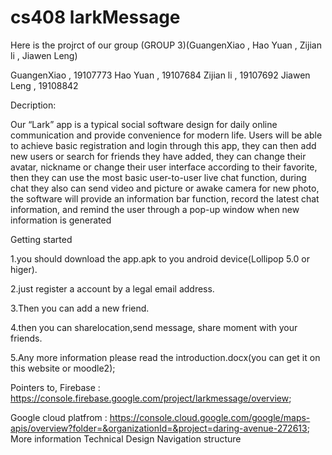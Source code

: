 # cs408 larkMessage
Here is the projrct of our group (GROUP 3)(GuangenXiao , Hao Yuan , Zijian li , Jiawen Leng)

GuangenXiao , 19107773
Hao Yuan , 19107684
Zijian li , 19107692
Jiawen Leng , 19108842

Decription:

  Our “Lark” app is a typical social software design for daily online communication and
provide convenience for modern life. 
  Users will be able to achieve basic registration and login through this app, they can then
add new users or search for friends they have added, they can change their avatar,
nickname or change their user interface according to their favorite, then they can use the
most basic user-to-user live chat function, during chat they also can send video and picture
or awake camera for new photo, the software will provide an information bar function,
record the latest chat information, and remind the user through a pop-up window when
new information is generated

Getting started

1.you should download the app.apk to you android device(Lollipop 5.0 or higer).

2.just register a account by a legal email address.

3.Then you can add a new friend.

4.then you can sharelocation,send message, share moment with your friends.

5.Any more information please read the introduction.docx(you can get it on this website or moodle2);


Pointers to, 
Firebase : https://console.firebase.google.com/project/larkmessage/overview;

Google cloud platfrom : https://console.cloud.google.com/google/maps-apis/overview?folder=&organizationId=&project=daring-avenue-272613;
More information
Technical Design
Navigation structure
